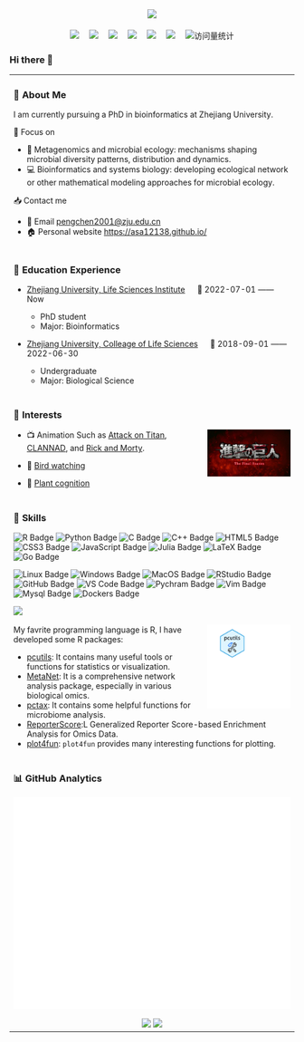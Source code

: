 <div align="center">
  <!-- dynamic typing effect 动态打字效果 -->
  <div>
    <a href="https://asa12138.github.io/">
      <img src="https://readme-typing-svg.demolab.com?font=Fira+Code&pause=1000&width=435&lines=Hello%2C%20I%20am%20Asa%21%3BWelcome%20to%20my%20Github%21&center=true&size=27" />
    </a>
  </div>
  <!-- for beauty 留个空行好看点 -->
  <div>&nbsp;</div>
  <!-- profile logo 个人资料徽标 -->
  <div>
    <a href="https://asa12138.github.io/"><img src="https://img.shields.io/badge/Website-个人网页-78C2AD" /></a>&emsp;
    <a href="https://asa-blog.netlify.app/"><img src="https://img.shields.io/badge/Blog-博客-F1805D" /></a>&emsp;
    <a href="https://asa12138.github.io/mp.html"><img src="https://img.shields.io/badge/WeChat-微信-07c160" /></a>&emsp;
    <a href="https://space.bilibili.com/142776729/"><img src="https://img.shields.io/badge/Bilibili-B站-ff69b4" /></a>&emsp;
    <a href="https://blog.csdn.net/Asa12138/"><img src="https://img.shields.io/badge/CSDN-论坛-c32136" /></a>&emsp;
    <a href="https://www.jianshu.com/u/d62b7298b117"><img src="https://img.shields.io/badge/Jianshu-简书-ee705b" /></a>&emsp;
    <!-- visitor statistics logo 访问量统计徽标 -->
    <img src="https://komarev.com/ghpvc/?username=Asa12138&label=Views&color=0e75b6&style=flat" alt="访问量统计" />
  </div>

  <!-- Snake Code Contribution Map 贪吃蛇代码贡献图 -->

</div>

### Hi there 👋

<table>
  
<tr><td>

### 🤺 About Me

I am currently pursuing a PhD in bioinformatics at Zhejiang University. 

🎯 Focus on 

- 🧬 Metagenomics and microbial ecology: mechanisms shaping microbial diversity patterns, distribution and dynamics. 
- 💻 Bioinformatics and systems biology: developing ecological network or other mathematical modeling approaches for microbial ecology.

📥 Contact me

- 📩 Email <pengchen2001@zju.edu.cn>
- 🏠 Personal website <https://asa12138.github.io/>

</td></tr>

<tr><td>

### 🏫 Education Experience

- [Zhejiang University, Life Sciences Institute](http://www.cls.zju.edu.cn/clscn/) &emsp; 📌 2022-07-01 —— Now

  - PhD student
  - Major: Bioinformatics

- [Zhejiang University, Colleage of Life Sciences](http://www.cls.zju.edu.cn/clscn/) &emsp; 📌 2018-09-01 —— 2022-06-30

  - Undergraduate
  - Major: Biological Science

</td></tr>

<tr><td>

### 🤩 Interests

<img align="right" width="30%" src="assets/images/titan.jpg" />

-   📺 Animation
    Such as [Attack on Titan](https://zh.wikipedia.org/wiki/%E9%80%B2%E6%93%8A%E7%9A%84%E5%B7%A8%E4%BA%BA), [CLANNAD](https://zh.wikipedia.org/wiki/CLANNAD), and [Rick and Morty](https://en.wikipedia.org/wiki/Rick_and_Morty).

-   🦉 [Bird watching](http://106.14.57.216:5000/)

-   🌼 [Plant cognition](http://site.nsii.org.cn/App/IdentTest/)

</td></tr>

<tr><td>

### 🤩 Skills

<!--  skill badge 技能徽章 -->

![R Badge](https://img.shields.io/badge/R-276DC3?logo=r&logoColor=fff&style=flat)
![Python Badge](https://img.shields.io/badge/Python-3776AB?logo=python&logoColor=fff&style=flat)
![C Badge](https://img.shields.io/badge/C-A8B9CC?logo=c&logoColor=fff&style=flat)
![C++ Badge](https://img.shields.io/badge/C%2B%2B-00599C?logo=cplusplus&logoColor=fff&style=flat)
![HTML5 Badge](https://img.shields.io/badge/HTML5-E34F26?logo=html5&logoColor=fff&style=flat)
![CSS3 Badge](https://img.shields.io/badge/CSS3-1572B6?logo=css3&logoColor=fff&style=flat)
![JavaScript Badge](https://img.shields.io/badge/JavaScript-F7DF1E?logo=javascript&logoColor=000&style=flat)
![Julia Badge](https://img.shields.io/badge/Julia-9558B2?logo=julia&logoColor=fff&style=flat)
![LaTeX Badge](https://img.shields.io/badge/LaTeX-008080?logo=latex&logoColor=fff&style=flat)
![Go Badge](https://img.shields.io/badge/Go-00ADD8?logo=go&logoColor=fff&style=flat)

![Linux Badge](https://img.shields.io/badge/Linux-FCC624?logo=linux&logoColor=000&style=flat)
![Windows Badge](https://img.shields.io/badge/Windows-0078D6?logo=windows&logoColor=fff&style=flat)
![MacOS Badge](https://img.shields.io/badge/MacOS-000000?logo=apple&logoColor=fff&style=flat)
![RStudio Badge](https://img.shields.io/badge/RStudio-75AADB?logo=rstudio&logoColor=fff&style=flat)
![GitHub Badge](https://img.shields.io/badge/GitHub-181717?logo=github&logoColor=fff&style=flat)
![VS Code Badge](https://img.shields.io/badge/Visual%20Studio%20Code-007ACC?logo=visualstudiocode&logoColor=fff&style=flat)
![Pychram Badge](https://img.shields.io/badge/PyCharm-000000?logo=pycharm&logoColor=fff&style=flat)
![Vim Badge](https://img.shields.io/badge/Vim-019733?logo=vim&logoColor=fff&style=flat)
![Mysql Badge](https://img.shields.io/badge/MySQL-4479A1?logo=mysql&logoColor=fff&style=flat)
![Dockers Badge](https://img.shields.io/badge/Docker-2496ED?logo=docker&logoColor=fff&style=flat)

<!-- programming tool icon 编程工具图标 -->
<img src="https://skillicons.dev/icons?i=r,py,linux,obsidian,ai,git,github" /><br>


<img align="right" width="30%" src="assets/images/images.gif" />

My favrite programming language is R, I have developed some R packages:

- [pcutils](https://github.com/Asa12138/pcutils): It contains many useful tools or functions for statistics or visualization.
- [MetaNet](https://github.com/Asa12138/MetaNet): It is a comprehensive network analysis package, especially in various biological omics.
- [pctax](https://github.com/Asa12138/pctax): It contains some helpful functions for microbiome analysis.
- [ReporterScore](https://github.com/Asa12138/ReporterScore):L Generalized Reporter Score-based Enrichment Analysis for Omics Data.
- [plot4fun](https://github.com/Asa12138/plot4fun): `plot4fun` provides many interesting functions for plotting.

</td></tr>

<tr><td>

### 📊 GitHub Analytics

![Metrics](github-metrics.svg)

<div align="center" >

<!-- GitHub 数据统计 -->
<img height="137px" src="https://github-readme-stats-git-masterrstaa-rickstaa.vercel.app/api?username=Asa12138&hide_title=true&hide_border=true&show_icons=true&include_all_commits=true&line_height=21text_color=000&icon_color=000&bg_color=0,87CEEB,fff&theme=graywhite" />
<img height="137px" src="https://github-readme-stats-git-masterrstaa-rickstaa.vercel.app/api/top-langs/?username=Asa12138&hide_title=true&hide_border=true&layout=compact&langs_count=6&text_color=000&icon_color=fff&bg_color=0,00CD00,fff&theme=graywhite" /><br>

</div>

</td></tr>

</table>
